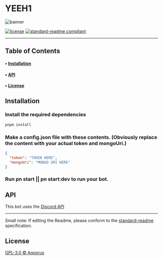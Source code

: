 # YEEH1

![banner](https://cdn.discordapp.com/attachments/966577871579660288/1053891959091101716/Untitled_design.png)

[![license](https://img.shields.io/github/license/Aqxorus/YEEH1)](LICENSE)
[![standard-readme compliant](https://img.shields.io/badge/readme%20style-standard-brightgreen.svg?style=flat-square)](https://github.com/RichardLitt/standard-readme)

---

## Table of Contents

#### • [Installation](#installation)

#### • [API](#api)

#### • [License](#license)

## Installation

### Install the required dependencies

```ps
pnpm install
```

### Make a config.json file with these contents. (Obviously replace the content with your actual token and mongoUri.)

```json
{
  "token": "TOKEN HERE",
  "mongoUri": "MONGO URI HERE"
}
```

### Run pn start || pn start:dev to run your bot.

## API

This bot uses the [Discord API](https://discord.com/developers/docs/reference#api-reference)

---

Small note: If editing the Readme, please conform to the [standard-readme](https://github.com/RichardLitt/standard-readme) specification.

## License

[GPL-3.0 © Aqxorus](../LICENSE)
